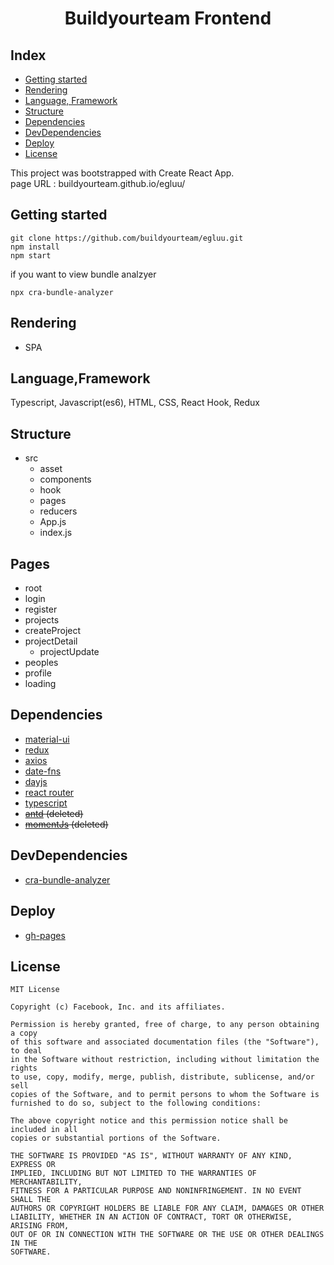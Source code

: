 <h1 align="center">Buildyourteam Frontend</h1>

## Index
- [Getting started](/Getting)
- [Rendering](/Rendering)
- [Language, Framework](/Language)
- [Structure](/Structure)
- [Dependencies](/Dependencies)
- [DevDependencies](/DevDependencies)
- [Deploy](/Deploy)
- [License](/License)

This project was bootstrapped with Create React App.
<br>
page URL : buildyourteam.github.io/egluu/
## Getting started
```
git clone https://github.com/buildyourteam/egluu.git
npm install
npm start
```
if you want to view bundle analzyer
```
npx cra-bundle-analyzer
```

## Rendering
- SPA

## Language,Framework
Typescript, Javascript(es6), HTML, CSS, React Hook, Redux

## Structure
- src
    - asset
    - components
    - hook
    - pages
    - reducers
    - App.js
    - index.js

## Pages
- root
- login
- register
- projects
- createProject
- projectDetail
    - projectUpdate
- peoples
- profile
- loading

## Dependencies
- [material-ui](https://material-ui.com/)
- [redux](https://react-redux.js.org/)
- [axios](https://github.com/axios/axios)
- [date-fns](https://www.npmjs.com/package/date-fns)
- [dayjs](https://www.npmjs.com/package/dayjs)
- [react router](https://reactrouter.com/)
- [typescript](https://www.typescriptlang.org/)
- ~~[antd](https://ant.design/) (deleted)~~
- ~~[momentJs](https://momentjs.com/) (deleted)~~

## DevDependencies
- [cra-bundle-analyzer](https://www.npmjs.com/package/cra-bundle-analyzer)

## Deploy
- [gh-pages](https://www.npmjs.com/package/gh-pages)

## License
```
MIT License

Copyright (c) Facebook, Inc. and its affiliates.

Permission is hereby granted, free of charge, to any person obtaining a copy
of this software and associated documentation files (the "Software"), to deal
in the Software without restriction, including without limitation the rights
to use, copy, modify, merge, publish, distribute, sublicense, and/or sell
copies of the Software, and to permit persons to whom the Software is
furnished to do so, subject to the following conditions:

The above copyright notice and this permission notice shall be included in all
copies or substantial portions of the Software.

THE SOFTWARE IS PROVIDED "AS IS", WITHOUT WARRANTY OF ANY KIND, EXPRESS OR
IMPLIED, INCLUDING BUT NOT LIMITED TO THE WARRANTIES OF MERCHANTABILITY,
FITNESS FOR A PARTICULAR PURPOSE AND NONINFRINGEMENT. IN NO EVENT SHALL THE
AUTHORS OR COPYRIGHT HOLDERS BE LIABLE FOR ANY CLAIM, DAMAGES OR OTHER
LIABILITY, WHETHER IN AN ACTION OF CONTRACT, TORT OR OTHERWISE, ARISING FROM,
OUT OF OR IN CONNECTION WITH THE SOFTWARE OR THE USE OR OTHER DEALINGS IN THE
SOFTWARE.
```